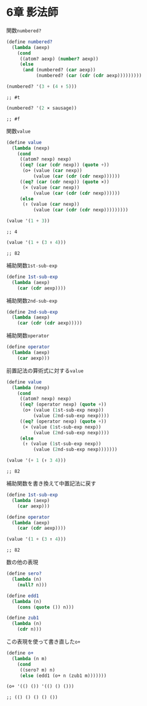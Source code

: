 
# 6章 影法師

関数`numbered?`

``` scm
(define numbered?
  (lambda (aexp)
    (cond
     ((atom? aexp) (number? aexp))
     (else
      (and (numbered? (car aexp))
           (numbered? (car (cdr (cdr aexp)))))))))
```

``` scm
(numbered? '(3 + (4 ↑ 5)))
```

    ;; #t

``` scm
(numbered? '(2 × sausage))
```

    ;; #f

関数`value`

``` scm
(define value
  (lambda (nexp)
    (cond
     ((atom? nexp) nexp)
     ((eq? (car (cdr nexp)) (quote +))
      (o+ (value (car nexp))
          (value (car (cdr (cdr nexp))))))
     ((eq? (car (cdr nexp)) (quote ×))
      (× (value (car nexp))
          (value (car (cdr (cdr nexp))))))
     (else
      (↑ (value (car nexp))
          (value (car (cdr (cdr nexp)))))))))
```

``` scm
(value '(1 + 3))
```

    ;; 4

``` scm
(value '(1 + (3 ↑ 4)))
```

    ;; 82

補助関数`1st-sub-exp`

``` scm
(define 1st-sub-exp
  (lambda (aexp)
    (car (cdr aexp))))
```

補助関数`2nd-sub-exp`

``` scm
(define 2nd-sub-exp
  (lambda (aexp)
    (car (cdr (cdr aexp)))))
```

補助関数`operator`

``` scm
(define operator
  (lambda (aexp)
    (car aexp)))
```

前置記法の算術式に対する`value`

``` scm
(define value
  (lambda (nexp)
    (cond
     ((atom? nexp) nexp)
     ((eq? (operator nexp) (quote +))
      (o+ (value (1st-sub-exp nexp))
          (value (2nd-sub-exp nexp))))
     ((eq? (operator nexp) (quote +))
      (× (value (1st-sub-exp nexp))
          (value (2nd-sub-exp nexp))))
     (else
      (↑ (value (1st-sub-exp nexp))
          (value (2nd-sub-exp nexp)))))))
```

``` scm
(value '(+ 1 (↑ 3 4)))
```

    ;; 82

補助関数を書き換えて中置記法に戻す

``` scm
(define 1st-sub-exp
  (lambda (aexp)
    (car aexp)))
```

``` scm
(define operator
  (lambda (aexp)
    (car (cdr aexp))))
```

``` scm
(value '(1 + (3 ↑ 4)))
```

    ;; 82

数の他の表現

``` scm
(define sero?
  (lambda (n)
    (null? n)))
```

``` scm
(define edd1
  (lambda (n)
    (cons (quote ()) n)))
```

``` scm
(define zub1
  (lambda (n)
    (cdr n)))
```

この表現を使って書き直した`o+`

``` scm
(define o+
  (lambda (n m)
    (cond
     ((sero? m) n)
     (else (edd1 (o+ n (zub1 m)))))))
```

``` scm
(o+ '(() ()) '(() () ()))
```

    ;; (() () () () ())
